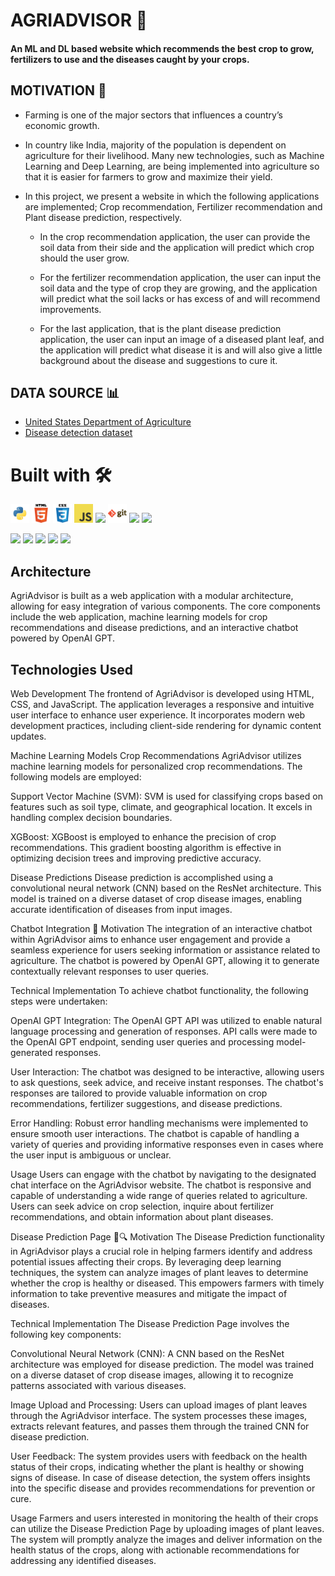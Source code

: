 # AGRIADVISOR 🌿
#### An ML and DL based website which recommends the best crop to grow, fertilizers to use and the diseases caught by your crops.

## MOTIVATION 💪
- Farming is one of the major sectors that influences a country’s economic growth. 

- In country like India, majority of the population is dependent on agriculture for their livelihood. Many new technologies, such as Machine Learning and Deep Learning, are being implemented into agriculture so that it is easier for farmers to grow and maximize their yield. 

- In this project, we present a website in which the following applications are implemented; Crop recommendation, Fertilizer recommendation and Plant disease prediction, respectively. 

    - In the crop recommendation application, the user can provide the soil data from their side and the application will predict which crop should the user grow. 
    
    - For the fertilizer recommendation application, the user can input the soil data and the type of crop they are growing, and the application will predict what the soil lacks or has excess of and will recommend improvements. 
    
    - For the last application, that is the plant disease prediction application, the user can input an image of a diseased plant leaf, and the application will predict what disease it is and will also give a little background about the disease and suggestions to cure it.

## DATA SOURCE 📊
- [United States Department of Agriculture](https://www.nass.usda.gov/Data_and_Statistics/index.php)
- [Disease detection dataset](https://www.kaggle.com/vipoooool/new-plant-diseases-dataset)

# Built with 🛠️
<code><img height="30" src="https://raw.githubusercontent.com/github/explore/80688e429a7d4ef2fca1e82350fe8e3517d3494d/topics/python/python.png"></code>
<code><img height="30" src="https://raw.githubusercontent.com/github/explore/80688e429a7d4ef2fca1e82350fe8e3517d3494d/topics/html/html.png"></code>
<code><img height="30" src="https://raw.githubusercontent.com/github/explore/80688e429a7d4ef2fca1e82350fe8e3517d3494d/topics/css/css.png"></code>
<code><img height="30" src="https://raw.githubusercontent.com/github/explore/80688e429a7d4ef2fca1e82350fe8e3517d3494d/topics/javascript/javascript.png"></code>
<code><img height="30" src="https://github.com/tomchen/stack-icons/raw/master/logos/bootstrap.svg"></code>
<code><img height="30" src="https://raw.githubusercontent.com/github/explore/80688e429a7d4ef2fca1e82350fe8e3517d3494d/topics/git/git.png"></code>
<code><img height="30" src="https://symbols.getvecta.com/stencil_80/56_flask.3a79b5a056.jpg"></code>
<code><img height="30" src="https://cdn.iconscout.com/icon/free/png-256/heroku-225989.png"></code>

<code><img height="30" src="https://raw.githubusercontent.com/numpy/numpy/7e7f4adab814b223f7f917369a72757cd28b10cb/branding/icons/numpylogo.svg"></code>
<code><img height="30" src="https://raw.githubusercontent.com/pandas-dev/pandas/761bceb77d44aa63b71dda43ca46e8fd4b9d7422/web/pandas/static/img/pandas.svg"></code>
<code><img height="30" src="https://matplotlib.org/_static/logo2.svg"></code>
<code><img height="30" src="https://upload.wikimedia.org/wikipedia/commons/thumb/0/05/Scikit_learn_logo_small.svg/1280px-Scikit_learn_logo_small.svg.png"></code>
<code><img height="30" src="https://raw.githubusercontent.com/pytorch/pytorch/39fa0b5d0a3b966a50dcd90b26e6c36942705d6d/docs/source/_static/img/pytorch-logo-dark.svg"></code>

## Architecture
AgriAdvisor is built as a web application with a modular architecture, allowing for easy integration of various components. The core components include the web application, machine learning models for crop recommendations and disease predictions, and an interactive chatbot powered by OpenAI GPT.

## Technologies Used
Web Development
The frontend of AgriAdvisor is developed using HTML, CSS, and JavaScript. The application leverages a responsive and intuitive user interface to enhance user experience. It incorporates modern web development practices, including client-side rendering for dynamic content updates.

Machine Learning Models
Crop Recommendations
AgriAdvisor utilizes machine learning models for personalized crop recommendations. The following models are employed:

Support Vector Machine (SVM): SVM is used for classifying crops based on features such as soil type, climate, and geographical location. It excels in handling complex decision boundaries.

XGBoost: XGBoost is employed to enhance the precision of crop recommendations. This gradient boosting algorithm is effective in optimizing decision trees and improving predictive accuracy.

Disease Predictions
Disease prediction is accomplished using a convolutional neural network (CNN) based on the ResNet architecture. This model is trained on a diverse dataset of crop disease images, enabling accurate identification of diseases from input images.

Chatbot Integration 🤖
Motivation
The integration of an interactive chatbot within AgriAdvisor aims to enhance user engagement and provide a seamless experience for users seeking information or assistance related to agriculture. The chatbot is powered by OpenAI GPT, allowing it to generate contextually relevant responses to user queries.

Technical Implementation
To achieve chatbot functionality, the following steps were undertaken:

OpenAI GPT Integration: The OpenAI GPT API was utilized to enable natural language processing and generation of responses. API calls were made to the OpenAI GPT endpoint, sending user queries and processing model-generated responses.

User Interaction: The chatbot was designed to be interactive, allowing users to ask questions, seek advice, and receive instant responses. The chatbot's responses are tailored to provide valuable information on crop recommendations, fertilizer suggestions, and disease predictions.

Error Handling: Robust error handling mechanisms were implemented to ensure smooth user interactions. The chatbot is capable of handling a variety of queries and providing informative responses even in cases where the user input is ambiguous or unclear.

Usage
Users can engage with the chatbot by navigating to the designated chat interface on the AgriAdvisor website. The chatbot is responsive and capable of understanding a wide range of queries related to agriculture. Users can seek advice on crop selection, inquire about fertilizer recommendations, and obtain information about plant diseases.

Disease Prediction Page 🌱🔍
Motivation
The Disease Prediction functionality in AgriAdvisor plays a crucial role in helping farmers identify and address potential issues affecting their crops. By leveraging deep learning techniques, the system can analyze images of plant leaves to determine whether the crop is healthy or diseased. This empowers farmers with timely information to take preventive measures and mitigate the impact of diseases.

Technical Implementation
The Disease Prediction Page involves the following key components:

Convolutional Neural Network (CNN): A CNN based on the ResNet architecture was employed for disease prediction. The model was trained on a diverse dataset of crop disease images, allowing it to recognize patterns associated with various diseases.

Image Upload and Processing: Users can upload images of plant leaves through the AgriAdvisor interface. The system processes these images, extracts relevant features, and passes them through the trained CNN for disease prediction.

User Feedback: The system provides users with feedback on the health status of their crops, indicating whether the plant is healthy or showing signs of disease. In case of disease detection, the system offers insights into the specific disease and provides recommendations for prevention or cure.

Usage
Farmers and users interested in monitoring the health of their crops can utilize the Disease Prediction Page by uploading images of plant leaves. The system will promptly analyze the images and deliver information on the health status of the crops, along with actionable recommendations for addressing any identified diseases.

